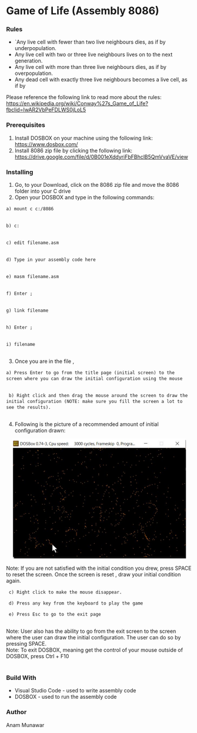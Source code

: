 # Game of Life (Assembly 8086)

### Rules
- `Any live cell with fewer than two live neighbours dies, as if by underpopulation.
-  Any live cell with two or three live neighbours lives on to the next generation.
-  Any live cell with more than three live neighbours dies, as if by overpopulation.
-  Any dead cell with exactly three live neighbours becomes a live cell, as if by

Please reference the following link to read more about the rules:
https://en.wikipedia.org/wiki/Conway%27s_Game_of_Life?fbclid=IwAR2VbPeFDLWS0jLoL5

### Prerequisites
1. Install DOSBOX on your machine using the following link: https://www.dosbox.com/
2. Install 8086 zip file by clicking the following link:
https://drive.google.com/file/d/0B001eXddyriFbFBhclB5QmVvaVE/view
### Installing
1. Go, to your Download, click on the 8086 zip file and move the 8086 folder into your C
drive
2. Open your DOSBOX and type in the following commands: <br/> 
<pre><code>a) mount c c:/8086 <br/> </code></pre>
<pre><code>b) c: <br/> </code></pre>
<pre><code>c) edit filename.asm <br/> </code></pre>
<pre><code>d) Type in your assembly code here <br/> </code></pre>
<pre><code>e) masm filename.asm <br/> </code></pre>
<pre><code>f) Enter ; <br/> </code></pre>
<pre><code>g) link filename <br/> </code></pre>
<pre><code>h) Enter ; <br/> </code></pre>
<pre><code>i) filename <br/> </code></pre>

3. Once you are in the file , <br/>
  <pre><code>a) Press Enter to go from the title page (initial screen) to the screen where you can draw the initial configuration using the mouse <br/> </code></pre>
  <pre><code> b) Right click and then drag the mouse around the screen to draw the initial configuration (NOTE: make sure you fill the screen a lot to see the results). <br/> </code></pre>
4. Following is the picture of a recommended amount of initial configuration
drawn: <br/> 
<p align="center">
  <img src="proj2.png" />
</p>
Note: If you are not satisfied with the initial condition you drew, press SPACE to reset the
screen. Once the screen is reset , draw your initial condition again. <br/>
 <pre><code> c) Right click to make the mouse disappear. <br/></code></pre>
 <pre><code> d) Press any key from the keyboard to play the game <br/></code></pre>
 <pre><code> e) Press Esc to go to the exit page <br/><br/></code></pre>
Note: User also has the ability to go from the exit screen to the screen where the user can
draw the initial configuration. The user can do so by pressing SPACE. <br/> 
Note: To exit DOSBOX, meaning get the control of your mouse outside of DOSBOX, press
Ctrl + F10 <br/> <br/>

### Build With </br>
- Visual Studio Code - used to write assembly code </br>
- DOSBOX - used to run the assembly code

### Author
Anam Munawar
